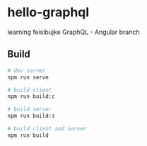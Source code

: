 # hello-graphql
learning feisibujke GraphQL - Angular branch

## Build

``` bash
# dev server
npm run serve

# build client
npm run build:c

# build server
npm run build:s

# build client and server
npm run build

```
